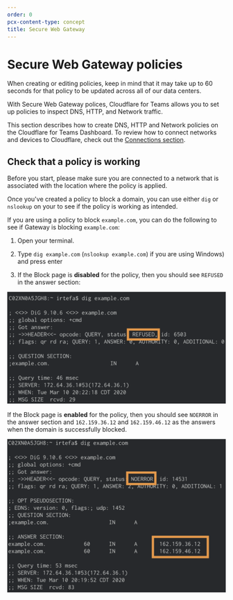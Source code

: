 ```yaml
---
order: 0
pcx-content-type: concept
title: Secure Web Gateway
---
```


# Secure Web Gateway policies

<Aside>
  When creating or editing policies, keep in mind that it may take up to 60
  seconds for that policy to be updated across all of our data centers.
</Aside>

With Secure Web Gateway polices, Cloudflare for Teams allows you to set up policies to inspect DNS, HTTP, and Network traffic.

This section describes how to create DNS, HTTP and Network policies on the Cloudflare for Teams Dashboard. To review how to connect networks and devices to Cloudflare, check out the [Connections section](/connections).

<DirectoryListing path="/policies/filtering" />

## Check that a policy is working

<Aside>
  Before you start, please make sure you are connected to a network that is
  associated with the location where the policy is applied.
</Aside>

Once you've created a policy to block a domain, you can use either `dig` or `nslookup` on your to see if the policy is working as intended.

If you are using a policy to block `example.com`, you can do the following to see if Gateway is blocking `example.com`:

1. Open your terminal.

2. Type `dig example.com` (`nslookup example.com`) if you are using Windows) and press enter

3. If the Block page is **disabled** for the policy, then you should see `REFUSED` in the answer section:

![Blocked when block page disabled](../../static/documentation/faq/blocked-disabled.png)

If the Block page is **enabled** for the policy, then you should see `NOERROR` in the answer section and `162.159.36.12` and `162.159.46.12` as the answers when the domain is successfully blocked.

![Blocked when block page enabled](../../static/documentation/faq/blocked-enabled.png)
